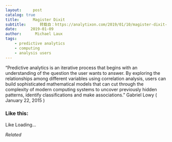```yaml
---
layout:     post
catalog: true
title:      Magister Dixit
subtitle:      转载自：https://analytixon.com/2019/01/10/magister-dixit-1468/
date:      2019-01-09
author:      Michael Laux
tags:
    - predictive analytics
    - computing
    - analysis users
---
```


“Predictive analytics is an iterative process that begins with an understanding of the question the user wants to answer. By exploring the relationships among different variables using correlation analysis, users can build sophisticated mathematical models that can cut through the complexity of modern computing systems to uncover previously hidden patterns, identify classifications and make associations.” Gabriel Lowy ( January 22, 2015 )





### Like this:

Like Loading...


*Related*

